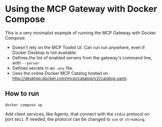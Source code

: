 # Using the MCP Gateway with Docker Compose

This is a very minimalist example of running the MCP Gateway with Docker Compose:

+ Doesn't rely on the MCP Toolkit UI. Can run run anywhere, even if Docker Desktop is not available.
+ Defines the list of enabled servers from the gateway's command line, with `--server`
+ Defines secrets in an `.env` file.
+ Uses the online Docker MCP Catalog hosted on http://desktop.docker.com/mcp/catalog/v2/catalog.yaml.

## How to run

```console
docker compose up
```

Add client services, like Agents, that connect with the `stdio` protocol on port `8811`.
If needed, the protocol can be changed to `sse` or `streaming`.
